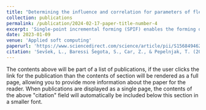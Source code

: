 ```yaml
---
title: "Determining the influence and correlation for parameters of flexible forming using the random forest method"
collection: publications
permalink: /publication/2024-02-17-paper-title-number-4
excerpt: 'Single-point incremental forming (SPIF) enables the forming of fix-clamped sheet metal by moving a relatively small geometrically simple tool along the trajectory, producing the desired shape of the final product. Excessive thinning of the sheet results in fracture, determining the limit of formability. This characteristic of the forming process can be improved by upgrading the basic SPIF process to two-step forming, whereby a more even distribution of the sheet thickness can be achieved by pre-bulging with a hemispherical punch. This study focused on analysing the SPIF process and a hybrid two-step forming consisting of sequential bulging and SPIF. The analysis focused on the output parameters of sheet metal thinning and maximum forming force components and was conducted with Abaqus simulation software. An innovative new approach for influence analysis of technological, material and geometrical input …'
date: 2023-01-09
venue: 'Applied soft computing'
paperurl: 'https://www.sciencedirect.com/science/article/pii/S156849462300515X'
citation: 'Sevšek, L., Baressi Šegota, S., Car, Z., & Pepelnjak, T. (2023). Determining the influence and correlation for parameters of flexible forming using the random forest method. Applied soft computing, 144, 110497.'
---
```


The contents above will be part of a list of publications, if the user clicks the link for the publication than the contents of section will be rendered as a full page, allowing you to provide more information about the paper for the reader. When publications are displayed as a single page, the contents of the above "citation" field will automatically be included below this section in a smaller font.
